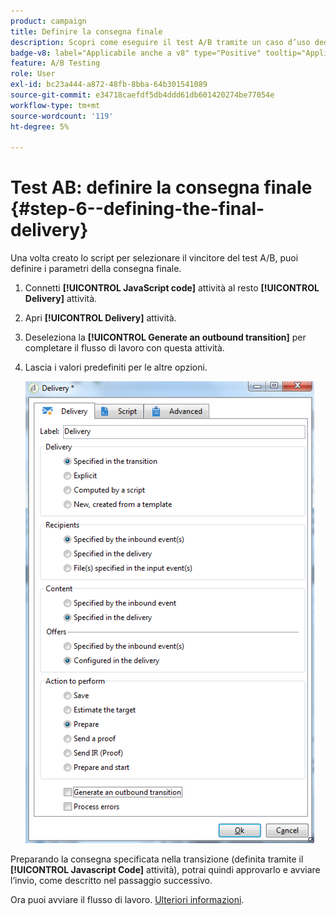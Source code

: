 ```yaml
---
product: campaign
title: Definire la consegna finale
description: Scopri come eseguire il test A/B tramite un caso d’uso dedicato
badge-v8: label="Applicabile anche a v8" type="Positive" tooltip="Applicabile anche a Campaign v8"
feature: A/B Testing
role: User
exl-id: bc23a444-a872-48fb-8bba-64b301541089
source-git-commit: e34718caefdf5db4ddd61db601420274be77054e
workflow-type: tm+mt
source-wordcount: '119'
ht-degree: 5%

---
```


# Test AB: definire la consegna finale {#step-6--defining-the-final-delivery}

Una volta creato lo script per selezionare il vincitore del test A/B, puoi definire i parametri della consegna finale.

1. Connetti **[!UICONTROL JavaScript code]** attività al resto **[!UICONTROL Delivery]** attività.
1. Apri **[!UICONTROL Delivery]** attività.
1. Deseleziona la **[!UICONTROL Generate an outbound transition]** per completare il flusso di lavoro con questa attività.
1. Lascia i valori predefiniti per le altre opzioni.

   ![](assets/ab_test_final_delivery.png)

Preparando la consegna specificata nella transizione (definita tramite il **[!UICONTROL Javascript Code]** attività), potrai quindi approvarlo e avviare l’invio, come descritto nel passaggio successivo.

Ora puoi avviare il flusso di lavoro. [Ulteriori informazioni](a-b-testing-uc-start-workflow.md).
